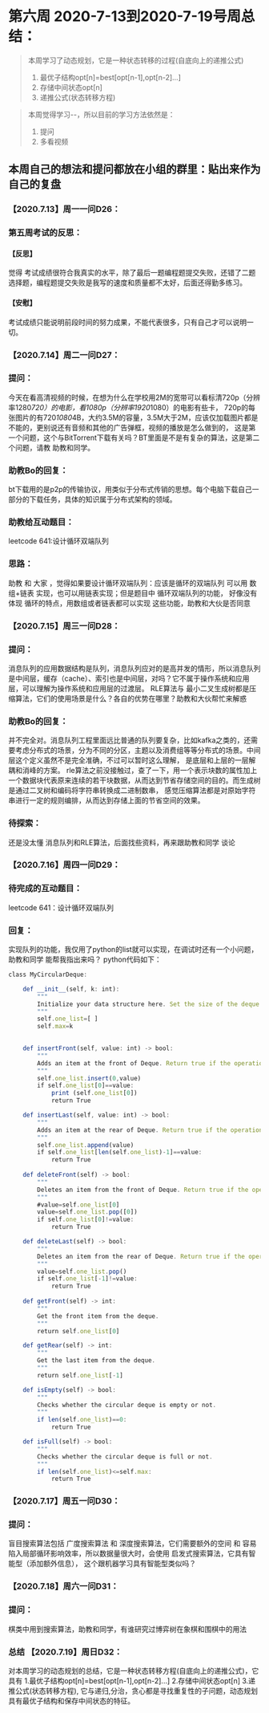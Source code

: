 # 第六周 2020-7-13到2020-7-19号周总结：
>本周学习了动态规划，它是一种状态转移的过程(自底向上的递推公式) 
>1. 最优子结构opt[n]=best[opt[n-1],opt[n-2]...] 
>2. 存储中间状态opt[n] 
>3. 递推公式(状态转移方程)

>本周觉得学习--，所以目前的学习方法依然是：  
>1. 提问   
>2. 多看视频  

## 本周自己的想法和提问都放在小组的群里：贴出来作为自己的复盘

### 【2020.7.13】周一一问D26：
### 第五周考试的反思：
#### 【反思】
觉得 考试成绩很符合我真实的水平，除了最后一题编程题提交失败，还错了二题选择题，编程题提交失败是我写的速度和质量都不太好，后面还得勤多练习。
#### 【安慰】
考试成绩只能说明前段时间的努力成果，不能代表很多，只有自己才可以说明一切。

### 【2020.7.14】周二一问D27：
### 提问：
今天在看高清视频的时候，在想为什么在学校用2M的宽带可以看标清720p（分辨率1280*720）的电影，看1080p（分辨率1920*1080）的电影有些卡，
720p的每张图片的有720*1080*4B，大约3.5M的容量，3.5M大于2M，应该仅加载图片都是不能的，更别说还有音频和其他的广告弹框，视频的播放是怎么做到的，
这是第一个问题，这个与BitTorrent下载有关吗？BT里面是不是有复杂的算法，这是第二个问题，请教 助教和同学。
### 助教Bo的回复：
bt下载用的是p2p的传输协议，用类似于分布式传销的思想。每个电脑下载自己一部分的下载任务，具体的知识属于分布式架构的领域。

### 助教给互动题目：
leetcode 641:设计循环双端队列
### 思路：
助教 和 大家 ，觉得如果要设计循环双端队列：应该是循环的双端队列 可以用 数组+链表 实现，也可以用链表实现；但是题目中 循环双端队列的功能，
好像没有体现 循环的特点，用数组或者链表都可以实现 这些功能，助教和大伙是否同意

### 【2020.7.15】周三一问D28：
### 提问：
消息队列的应用数据结构是队列，消息队列应对的是高并发的情形，所以消息队列是中间层，缓存（cache）、索引也是中间层，对吗？它不属于操作系统和应用层，可以理解为操作系统和应用层的过渡层。
RLE算法与 最小二叉生成树都是压缩算法，它们的使用场景是什么？各自的优势在哪里？助教和大伙帮忙来解惑
### 助教Bo的回复：
并不完全对。消息队列工程里面远比普通的队列要复杂，比如kafka之类的，还需要考虑分布式的场景，分为不同的分区，主题以及消费组等等分布式的场景。中间层这个定义虽然不是完全准确，不过可以暂时这么理解，
是底层和上层的一层解耦和消峰的方案。
rle算法之前没接触过，查了一下，用一个表示块数的属性加上一个数据块代表原来连续的若干块数据，从而达到节省存储空间的目的。而生成树是通过二叉树和编码将字符串转换成二进制数串，
感觉压缩算法都是对原始字符串进行一定的规则编排，从而达到存储上面的节省空间的效果。
### 待探索：
还是没太懂 消息队列和RLE算法，后面找些资料，再来跟助教和同学 谈论
### 【2020.7.16】周四一问D29：
### 待完成的互动题目：
leetcode 641：设计循环双端队列
### 回复：
实现队列的功能，我仅用了python的list就可以实现，在调试时还有一个小问题，助教和同学 能帮我指出来吗？
python代码如下：
```js
class MyCircularDeque:

    def __init__(self, k: int):
        """
        Initialize your data structure here. Set the size of the deque to be k.
        """
        self.one_list=[ ]
        self.max=k
        

    def insertFront(self, value: int) -> bool:
        """
        Adds an item at the front of Deque. Return true if the operation is successful.
        """
        self.one_list.insert(0,value)
        if self.one_list[0]==value:
            print (self.one_list[0])
            return True

    def insertLast(self, value: int) -> bool:
        """
        Adds an item at the rear of Deque. Return true if the operation is successful.
        """
        self.one_list.append(value)
        if self.one_list[len(self.one_list)-1]==value:
            return True
    
    def deleteFront(self) -> bool:
        """
        Deletes an item from the front of Deque. Return true if the operation is successful.
        """
        #value=self.one_list[0]
        value=self.one_list.pop([0])
        if self.one_list[0]!=value:
            return True

    def deleteLast(self) -> bool:
        """
        Deletes an item from the rear of Deque. Return true if the operation is successful.
        """
        value=self.one_list.pop()
        if self.one_list[-1]!=value:
            return True
        
    def getFront(self) -> int:
        """
        Get the front item from the deque.
        """
        return self.one_list[0]

    def getRear(self) -> int:
        """
        Get the last item from the deque.
        """
        return self.one_list[-1]

    def isEmpty(self) -> bool:
        """
        Checks whether the circular deque is empty or not.
        """
        if len(self.one_list)==0:
            return True

    def isFull(self) -> bool:
        """
        Checks whether the circular deque is full or not.
        """
        if len(self.one_list)<=self.max:
            return True
```

### 【2020.7.17】周五一问D30：
### 提问：
盲目搜索算法包括 广度搜索算法 和 深度搜索算法，它们需要额外的空间 和 容易陷入局部循环影响效率，所以数据量很大时，会使用 启发式搜索算法，它具有智能型（添加额外信息），
这个跟机器学习具有智能型类似吗？

### 【2020.7.18】周六一问D31：
### 提问：
棋类中用到搜索算法，助教和同学，有谁研究过博弈树在象棋和围棋中的用法

### 总结 【2020.7.19】周日D32：
对本周学习的动态规划的总结，它是一种状态转移方程(自底向上的递推公式)，它具有 1.最优子结构opt[n]=best[opt[n-1],opt[n-2]...] 2.存储中间状态opt[n] 3.递推公式(状态转移方程),
它与递归,分治，贪心都是寻找重复性的子问题，动态规划具有最优子结构和保存中间状态的特征。
